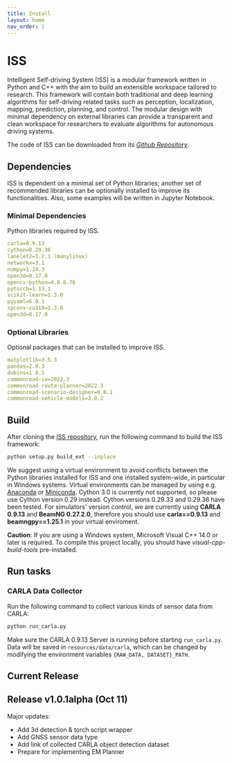 ```yaml
---
title: Install
layout: home
nav_order: 1
---
```

# ISS

Intelligent Self-driving System (ISS) is a modular framework written in Python and C++ with the aim to build an extensible workspace tailored to research. This framework will contain both traditional and deep learning algorithms for self-driving related tasks such as perception, localization, mapping, prediction, planning, and control. The modular design with minimal dependency on external libraries can provide a transparent and clean workspace for researchers to evaluate algorithms for autonomous driving systems.

The code of ISS can be downloaded from its [*Github Repository*](https://github.com/CAS-LRJ/ISS).

## Dependencies

ISS is dependent on a minimal set of Python libraries; another set of recommended libraries can be optionally installed to improve its functionalities.
Also, some examples will be written in Jupyter Notebook.

### Minimal Dependencies

Python libraries required by ISS.

```yaml
carla=0.9.13
cython=0.29.36
lanelet2=1.2.1 (manylinux)
networkx=3.1
numpy=1.24.3
open3d=0.17.0
opencv-python=4.8.0.76
pytorch=1.13.1
scikit-learn=1.3.0
pyyaml=6.0.1
spconv-cu118=2.3.6
open3d=0.17.0
```

### Optional Libraries

Optional packages that can be installed to improve ISS.

```yaml
matplotlib=3.5.3
pandas=2.0.3
dubins=1.0.1
commonroad-io=2022.3
commonroad-route-planner=2022.3
commonroad-scenario-designer=0.6.1
commonroad-vehicle-models=3.0.2
```

## Build

After cloning the [ISS repository](https://github.com/CAS-LRJ/ISS), run the following command to build the ISS framework:

```bash
python setup.py build_ext --inplace
```

We suggest using a virtual environment to avoid conflicts between the Python libraries installed for ISS and one installed system-wide, in particular in Windows systems. Virtual environments can be managed by using e.g. [Anaconda](https://www.anaconda.com/) or [Miniconda](https://docs.conda.io/projects/miniconda/en/latest/). Cython 3.0 is currently not supported, so please use Cython version 0.29 instead. Cython versions 0.29.33 and 0.29.36 have been tested. For simulators' version control, we are currently using **CARLA 0.9.13** and **BeamNG 0.27.2.0**, therefore you should use **carla==0.9.13** and **beamngpy==1.25.1** in your virtual enviroment.

**Caution**: If you are using a Windows system, Microsoft Visual C++ 14.0 or later is required. To compile this project locally, you should have *visual-cpp-build-tools* pre-installed.

## Run tasks

### CARLA Data Collector

Run the following command to collect various kinds of sensor data from CARLA:

```bash
python run_carla.py
```

Make sure the CARLA 0.9.13 Server is running before starting `run_carla.py`. Data will be saved in `resources/data/carla`, which can be changed by modifying the environment variables `{RAW_DATA, DATASET}_PATH`.

## Current Release

## Release v1.0.1alpha (Oct 11)

Major updates:

- Add 3d detection & torch script wrapper
- Add GNSS sensor data type
- Add link of collected CARLA object detection dataset
- Prepare for implementing EM Planner
